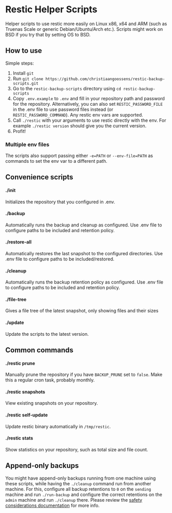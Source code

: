 # Restic Helper Scripts
Helper scripts to use restic more easily on Linux x86, x64 and ARM (such as Truenas Scale or generic Debian/Ubuntu/Arch etc.).
Scripts might work on BSD if you try that by setting OS to BSD.

## How to use
Simple steps:

1. Install `git`
2. Run `git clone https://github.com/christiaangoossens/restic-backup-scripts.git`
3. Go to the `restic-backup-scripts` directory using `cd restic-backup-scripts`
4. Copy `.env.example` to `.env` and fill in your repository path and password for the repository. Alternatively, you can also set `RESTIC_PASSWORD_FILE` in the .env file to use password files instead (or `RESTIC_PASSWORD_COMMAND`). Any restic env vars are supported.
5. Call `./restic` with your arguments to use restic directly with the env. For example `./restic version` should give you the current version.
6. Profit!

### Multiple env files
The scripts also support passing either `-e=PATH` or `--env-file=PATH` as commands to set the env var to a different path.

## Convenience scripts
#### ./init
Initializes the repository that you configured in .env.

#### ./backup
Automatically runs the backup and cleanup as configured. Use .env file to configure paths to be included and retention policy.

#### ./restore-all
Automatically restores the last snapshot to the configured directories. Use .env file to configure paths to be included/restored.

#### ./cleanup
Automatically runs the backup retention policy as configured. Use .env file to configure paths to be included and retention policy.

#### ./file-tree
Gives a file tree of the latest snapshot, only showing files and their sizes

#### ./update
Update the scripts to the latest version.

## Common commands
#### ./restic prune
Manually prune the repository if you have `BACKUP_PRUNE` set to `false`. Make this a regular cron task, probably monthly.

#### ./restic snapshots
View existing snapshots on your repository.

#### ./restic self-update
Update restic binary automatically in `/tmp/restic`.

#### ./restic stats
Show statistics on your repository, such as total size and file count.

## Append-only backups
You might have append-only backups running from one machine using these scripts, while having the `./cleanup` command run from another machine. For this, configure all backup retentions to `0` on the `sending` machine and run `./run-backup` and configure the correct retentions on the `admin` machine and run `./cleanup` there. Please review the [safety considerations documentation](https://github.com/restic/restic/blob/master/doc/060_forget.rst#security-considerations-in-append-only-mode) for more info.